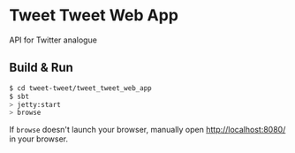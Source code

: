 # Tweet Tweet Web App #
API for Twitter analogue

## Build & Run ##

```sh
$ cd tweet-tweet/tweet_tweet_web_app
$ sbt
> jetty:start
> browse
```

If `browse` doesn't launch your browser, manually open [http://localhost:8080/](http://localhost:8080/) in your browser.
